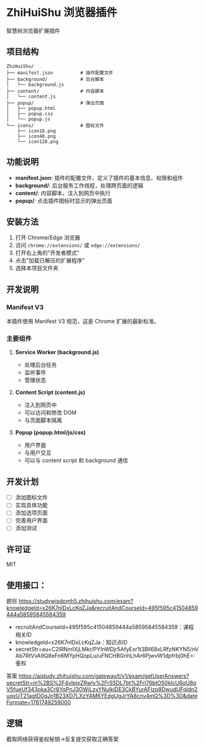 # ZhiHuiShu 浏览器插件

智慧树浏览器扩展插件

## 项目结构

```
ZhiHuiShu/
├── manifest.json          # 插件配置文件
├── background/            # 后台脚本
│   └── background.js
├── content/               # 内容脚本
│   └── content.js
├── popup/                 # 弹出页面
│   ├── popup.html
│   ├── popup.css
│   └── popup.js
└── icons/                 # 图标文件
    ├── icon16.png
    ├── icon48.png
    └── icon128.png
```

## 功能说明

- **manifest.json**: 插件的配置文件，定义了插件的基本信息、权限和组件
- **background/**: 后台服务工作线程，处理跨页面的逻辑
- **content/**: 内容脚本，注入到网页中执行
- **popup/**: 点击插件图标时显示的弹出页面

## 安装方法

1. 打开 Chrome/Edge 浏览器
2. 访问 `chrome://extensions/` 或 `edge://extensions/`
3. 打开右上角的"开发者模式"
4. 点击"加载已解压的扩展程序"
5. 选择本项目文件夹

## 开发说明

### Manifest V3
本插件使用 Manifest V3 规范，这是 Chrome 扩展的最新标准。

### 主要组件

1. **Service Worker (background.js)**
   - 处理后台任务
   - 监听事件
   - 管理状态

2. **Content Script (content.js)**
   - 注入到网页中
   - 可以访问和修改 DOM
   - 与页面脚本隔离

3. **Popup (popup.html/js/css)**
   - 用户界面
   - 与用户交互
   - 可以与 content script 和 background 通信

## 开发计划

- [ ] 添加图标文件
- [ ] 实现具体功能
- [ ] 添加选项页面
- [ ] 完善用户界面
- [ ] 添加测试

## 许可证

MIT

## 使用接口：
题目
https://studywisdomh5.zhihuishu.com/exam?knowledgeId=x26K7nlDxLcKqZJa&recruitAndCourseId=495f595c41504859444a58595845584359

- recruitAndCourseId=495f595c41504859444a58595845584359：课程相关ID
- knowledgeId=x26K7nlDxLcKqZJa：知识点ID
- secretStr=au+C2IRNmIXjLMkr/PYInWDjr5AfyExr1t3Bll68xLRfzNKYN5/nVAb7RtVvA9Q8eFn6MYpHQopLu/uFNCHBGnhLhAr6PjwvW1dpfrbj0hE=:鉴权

答案
https://aistudy.zhihuishu.com/gateway/t/v1/exam/getUserAnswers?secretStr=m%2BS%2F4vlpjxZRwIy%2FrS5DL7bt%2FrI76btO50klcU6qU8qV5fueUf343oka3Cr8YqPnJ3OWjLzvYNulkjDE3CkBYurAFIzp8DwudUFqldn2uqxUT21agtD0gJn1B23XD7LXzYAM6YEdgUgJrYA8cnv4mQ%3D%3D&dateFormate=1761749259000
## 逻辑
截取网络获得鉴权秘钥->反复提交获取正确答案